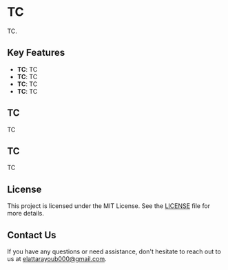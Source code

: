 # TC

TC.

## Key Features

- **TC**: TC
- **TC**: TC
- **TC**: TC
- **TC**: TC

## TC

TC

## TC

TC

## License

This project is licensed under the MIT License. See the [LICENSE](LICENSE) file for more details.

## Contact Us

If you have any questions or need assistance, don't hesitate to reach out to us at [elattarayoub000@gmail.com](mailto:elattarayoub000@gmail.com).
